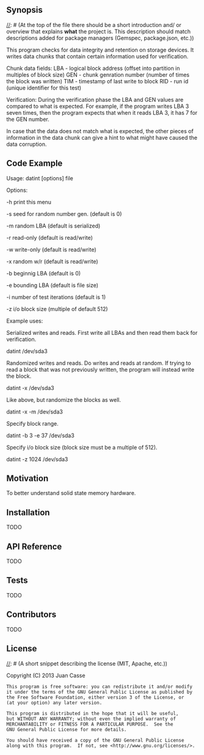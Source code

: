 ## Synopsis

[//]: # (At the top of the file there should be a short introduction and/ or overview that explains **what** the project is. This description should match descriptions added for package managers (Gemspec, package.json, etc.))

This program checks for data integrity and retention on storage devices.
It writes data chunks that contain certain information used for verification.

Chunk data fields:
LBA - logical block address (offset into partition in multiples of block size)
GEN - chunk genration number (number of times the block was written)
TIM - timestamp of last write to block
RID - run id (unique identifier for this test)

Verification:
During the verification phase the LBA and GEN values are compared to what is
expected. For example, if the program writes LBA 3 seven times, then the
program expects that when it reads LBA 3, it has 7 for the GEN number.

In case that the data does not match what is expected, the other pieces of
information in the data chunk can give a hint to what might have caused the
data corruption.

## Code Example

[//]: # (Show what the library does as concisely as possible, developers should be able to figure out **how** your project solves their problem by looking at the code example. Make sure the API you are showing off is obvious, and that your code is short and concise.)

Usage:
 datint [options] file

Options:

 -h            print this menu

 -s            seed for random number gen. (default is 0)

 -m            random LBA (default is serialized)

 -r            read-only (default is read/write)

 -w            write-only (default is read/write)

 -x            random w/r (default is read/write)

 -b <number>   beginnig LBA (default is 0)

 -e <number>   bounding LBA (default is file size)

 -i <number>   number of test iterations (default is 1)

 -z <number>   i/o block size (multiple of default 512)

Example uses:

Serialized writes and reads. First write all LBAs and then read them back for
verification.

datint /dev/sda3

Randomized writes and reads. Do writes and reads at random. If trying to read
a block that was not previously written, the program will instead write the
block.

datint -x /dev/sda3

Like above, but randomize the blocks as well.

datint -x -m /dev/sda3

Specify block range.

datint -b 3 -e 37 /dev/sda3

Specify i/o block size (block size must be a multiple of 512).

datint -z 1024 /dev/sda3

## Motivation

[//]: # (A short description of the motivation behind the creation and maintenance of the project. This should explain **why** the project exists.)

To better understand solid state memory hardware.

## Installation

[//]: # (Provide code examples and explanations of how to get the project.)

TODO

## API Reference

[//]: # (Depending on the size of the project, if it is small and simple enough the reference docs can be added to the README. For medium size to larger projects it is important to at least provide a link to where the API reference docs live.)

TODO

## Tests

[//]: # (Describe and show how to run the tests with code examples.)

TODO

## Contributors

[//]: # (Let people know how they can dive into the project, include important links to things like issue trackers, irc, twitter accounts if applicable.)

TODO

## License

[//]: # (A short snippet describing the license (MIT, Apache, etc.))

[//]: # (http://choosealicense.com/)

Copyright (C) 2013 Juan Casse

    This program is free software: you can redistribute it and/or modify
    it under the terms of the GNU General Public License as published by
    the Free Software Foundation, either version 3 of the License, or
    (at your option) any later version.

    This program is distributed in the hope that it will be useful,
    but WITHOUT ANY WARRANTY; without even the implied warranty of
    MERCHANTABILITY or FITNESS FOR A PARTICULAR PURPOSE.  See the
    GNU General Public License for more details.

    You should have received a copy of the GNU General Public License
    along with this program.  If not, see <http://www.gnu.org/licenses/>.

